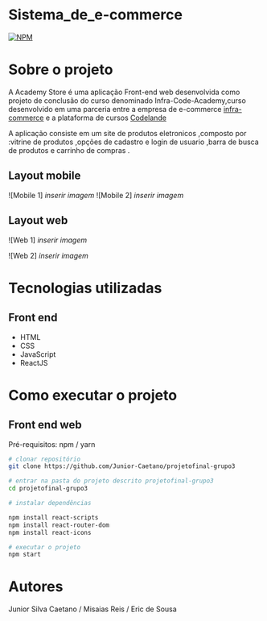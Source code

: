 # Sistema_de_e-commerce

[![NPM](https://img.shields.io/npm/l/react)](https://github.com/Eric-Sousa-Developer/Sistema_de_e-commerce/blob/main/LICENSE) 

# Sobre o projeto

A Academy Store é uma aplicação Front-end web desenvolvida como projeto de conclusão do curso denominado Infra-Code-Academy,curso desenvolvido em uma parceria entre a empresa de e-commerce [infra-commerce](https://www.infracommerce.com.br/) e a plataforma de cursos [Codelande](https://codeland.com.br/) 

A aplicação consiste em um site de produtos eletronicos ,composto por :vitrine de produtos ,opções de cadastro e login de usuario ,barra de busca de produtos e carrinho de compras .

## Layout mobile
![Mobile 1] *inserir imagem* ![Mobile 2] *inserir imagem*

## Layout web
![Web 1] *inserir imagem*

![Web 2] *inserir imagem*

# Tecnologias utilizadas

## Front end

- HTML
- CSS
- JavaScript
- ReactJS
  
# Como executar o projeto

## Front end web
Pré-requisitos: npm / yarn

```bash
# clonar repositório
git clone https://github.com/Junior-Caetano/projetofinal-grupo3

# entrar na pasta do projeto descrito projetofinal-grupo3
cd projetofinal-grupo3

# instalar dependências

npm install react-scripts
npm install react-router-dom
npm install react-icons

# executar o projeto
npm start
```

# Autores

Junior Silva Caetano / Misaias Reis / Eric de Sousa

